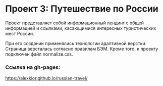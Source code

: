 # Проект 3: Путешествие по России

Проект представляет собой информационный лендинг с общей информацией и ссылками, касающимися интересных туристических мест России. 

При его создании применялись технологии адаптивной верстки. Страница версталась согласно правилам БЭМ. Кроме того, к проекту подключен файл normalize.css. 

### Ссылка на gh-pages: 
https://alexkior.github.io/russian-travel/